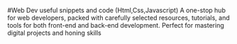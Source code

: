 #Web Dev useful snippets and code (Html,Css,Javascript)
A one-stop hub for web developers, packed with carefully selected resources, tutorials, and tools for both front-end and back-end development. Perfect for mastering digital projects and honing skills
